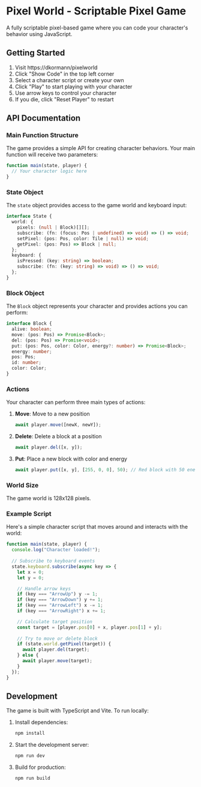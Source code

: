 # Pixel World - Scriptable Pixel Game

A fully scriptable pixel-based game where you can code your character's behavior using JavaScript.

## Getting Started

1. Visit https://dkormann/pixelworld
2. Click "Show Code" in the top left corner
3. Select a character script or create your own
4. Click "Play" to start playing with your character
5. Use arrow keys to control your character
6. If you die, click "Reset Player" to restart

## API Documentation

### Main Function Structure

The game provides a simple API for creating character behaviors. Your main function will receive two parameters:

```javascript
function main(state, player) {
  // Your character logic here
}
```

### State Object

The `state` object provides access to the game world and keyboard input:

```typescript
interface State {
  world: {
    pixels: (null | Block)[][];
    subscribe: (fn: (focus: Pos | undefined) => void) => () => void;
    setPixel: (pos: Pos, color: Tile | null) => void;
    getPixel: (pos: Pos) => Block | null;
  };
  keyboard: {
    isPressed: (key: string) => boolean;
    subscribe: (fn: (key: string) => void) => () => void;
  };
}
```

### Block Object

The `Block` object represents your character and provides actions you can perform:

```typescript
interface Block {
  alive: boolean;
  move: (pos: Pos) => Promise<Block>;
  del: (pos: Pos) => Promise<void>;
  put: (pos: Pos, color: Color, energy?: number) => Promise<Block>;
  energy: number;
  pos: Pos;
  id: number;
  color: Color;
}
```

### Actions

Your character can perform three main types of actions:

1. **Move**: Move to a new position
   ```javascript
   await player.move([newX, newY]);
   ```

2. **Delete**: Delete a block at a position
   ```javascript
   await player.del([x, y]);
   ```

3. **Put**: Place a new block with color and energy
   ```javascript
   await player.put([x, y], [255, 0, 0], 50); // Red block with 50 energy
   ```

### World Size

The game world is 128x128 pixels.

### Example Script

Here's a simple character script that moves around and interacts with the world:

```javascript
function main(state, player) {
  console.log("Character loaded!");
  
  // Subscribe to keyboard events
  state.keyboard.subscribe(async key => {
    let x = 0;
    let y = 0;

    // Handle arrow keys
    if (key === "ArrowUp") y -= 1;
    if (key === "ArrowDown") y += 1;
    if (key === "ArrowLeft") x -= 1;
    if (key === "ArrowRight") x += 1;

    // Calculate target position
    const target = [player.pos[0] + x, player.pos[1] + y];
    
    // Try to move or delete block
    if (state.world.getPixel(target)) {
      await player.del(target);
    } else {
      await player.move(target);
    }
  });
}
```

## Development

The game is built with TypeScript and Vite. To run locally:

1. Install dependencies:
   ```bash
   npm install
   ```

2. Start the development server:
   ```bash
   npm run dev
   ```

3. Build for production:
   ```bash
   npm run build
   ```
